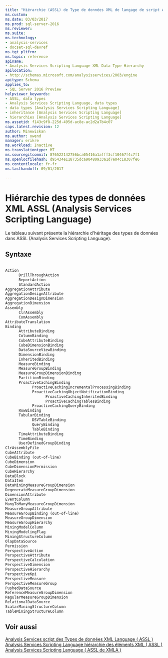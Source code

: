 ```yaml
---
title: "Hiérarchie (ASSL) de Type de données XML de langage de script Analysis Services | Documents Microsoft"
ms.custom: 
ms.date: 03/03/2017
ms.prod: sql-server-2016
ms.reviewer: 
ms.suite: 
ms.technology:
- analysis-services
- docset-sql-devref
ms.tgt_pltfrm: 
ms.topic: reference
apiname:
- Analysis Services Scripting Language XML Data Type Hierarchy
apilocation:
- http://schemas.microsoft.com/analysisservices/2003/engine
apitype: Schema
applies_to:
- SQL Server 2016 Preview
helpviewer_keywords:
- ASSL, data types
- Analysis Services Scripting Language, data types
- data types [Analysis Services Scripting Language]
- inheritance [Analysis Services Scripting Language]
- hierarchies [Analysis Services Scripting Language]
ms.assetid: f143c9f8-225d-495d-ac8e-ac2d2a7b4c07
caps.latest.revision: 12
author: Minewiskan
ms.author: owend
manager: erikre
ms.workload: Inactive
ms.translationtype: MT
ms.sourcegitcommit: 876522142756bca05416a1afff3cf10467f4c7f1
ms.openlocfilehash: d95434e118735dca90480933a1d7e04c18307fe6
ms.contentlocale: fr-fr
ms.lasthandoff: 09/01/2017

---
```

# <a name="analysis-services-scripting-language-xml-data-type-hierarchy-assl"></a>Hiérarchie des types de données XML ASSL (Analysis Services Scripting Language)
  Le tableau suivant présente la hiérarchie d'héritage des types de données dans ASSL (Analysis Services Scripting Language).  
  
## <a name="syntax"></a>Syntaxe  
  
```xml  
  
Action  
      DrillThroughAction  
      ReportAction  
      StandardAction  
AggregationAttribute  
AggregationDesignAttribute  
AggregationDesignDimension  
AggregationDimension  
Assembly  
      ClrAssembly  
      ComAssembly  
AttributeTranslation  
Binding  
      AttributeBinding  
      ColumnBinding  
      CubeAttributeBinding  
      CubeDimensionBinding  
      DataSourceViewBinding  
      DimensionBinding  
      InheritedBinding  
      MeasureBinding  
      MeasureGroupBinding  
      MeasureGroupDimensionBinding  
      PartitionBinding  
      ProactiveCachingBinding  
            ProactiveCachingIncrementalProcessingBinding  
            ProactiveCachingObjectNotificationBinding  
                  ProactiveCachingInheritedBinding  
                  ProactiveCachingTablesBinding  
            ProactiveCachingQueryBinding  
      RowBinding  
      TabularBinding  
            DSVTableBinding  
            QueryBinding  
            TableBinding  
      TimeAttributeBinding  
      TimeBinding  
      UserDefinedGroupBinding  
ClrAssemblyFile  
CubeAttribute  
CubeBinding (out-of-line)  
CubeDimension  
CubeDimensionPermission  
CubeHierarchy  
DataBlock  
DataItem  
DataMiningMeasureGroupDimension  
DegenerateMeasureGroupDimension  
DimensionAttribute  
EventColumn  
ManyToManyMeasureGroupDimension  
MeasureGroupAttribute  
MeasureGroupBinding (out-of-line)  
MeasureGroupDimension  
MeasureGroupHierarchy  
MiningModelColumn  
MiningModelingFlag  
MiningStructureColumn  
OlapDataSource  
Permission  
PerspectiveAction  
PerspectiveAttribute  
PerspectiveCalculation  
PerspectiveDimension  
PerspectiveHierarchy  
PerspectiveKpi  
PerspectiveMeasure  
PerspectiveMeasureGroup  
PushedDataSource  
ReferenceMeasureGroupDimension  
RegularMeasureGroupDimension  
RelationalDataSource  
ScalarMiningStructureColumn  
TableMiningStructureColumn  
```  
  
## <a name="see-also"></a>Voir aussi  
 [Analysis Services script des Types de données XML Language &#40; ASSL &#41;](../../analysis-services/scripting/data-type/analysis-services-scripting-language-xml-data-types-assl.md)   
 [Analysis Services Scripting Language hiérarchie des éléments XML &#40; ASSL &#41;](../../analysis-services/scripting/analysis-services-scripting-language-xml-element-hierarchy-assl.md)   
 [Analysis Services Scripting Language &#40; ASSL de XMLA &#41;](../../analysis-services/scripting/analysis-services-scripting-language-assl-for-xmla.md)  
  
  

